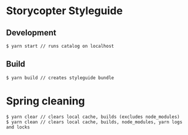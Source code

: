 # Storycopter Styleguide

## Development

```
$ yarn start // runs catalog on localhost
```

## Build

```
$ yarn build // creates styleguide bundle
```

# Spring cleaning

```
$ yarn clear // clears local cache, builds (excludes node_modules)
$ yarn clean // clears local cache, builds, node_modules, yarn logs and locks
```
